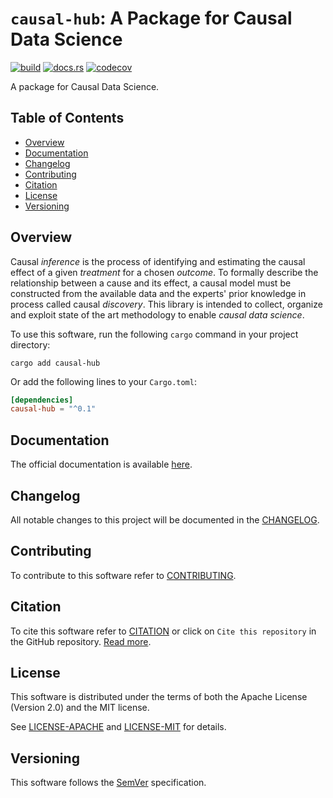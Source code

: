 # `causal-hub`: A Package for Causal Data Science

[![build](https://github.com/AlessioZanga/causal-hub/actions/workflows/build.yml/badge.svg?branch=main)](https://github.com/AlessioZanga/causal-hub/actions/workflows/build.yml)
[![docs.rs](https://img.shields.io/docsrs/causal-hub)](https://docs.rs/causal-hub)
[![codecov](https://codecov.io/gh/AlessioZanga/causal-hub/branch/main/graph/badge.svg?token=n1VZoqizYC)](https://codecov.io/gh/AlessioZanga/causal-hub)

A package for Causal Data Science.

## Table of Contents

- [Overview](#overview)
- [Documentation](#documentation)
- [Changelog](#changelog)
- [Contributing](#contributing)
- [Citation](#citation)
- [License](#license)
- [Versioning](#versioning)

## Overview

Causal _inference_ is the process of identifying and estimating the causal effect of a given _treatment_ for a chosen _outcome_. To formally describe the relationship between a cause and its effect, a causal model must be constructed from the available data and the experts' prior knowledge in process called causal _discovery_. This library is intended to collect, organize and exploit state of the art methodology to enable _causal data science_.

To use this software, run the following `cargo` command in your project directory:

    cargo add causal-hub

Or add the following lines to your `Cargo.toml`:

```toml
[dependencies]
causal-hub = "^0.1"
```

## Documentation

The official documentation is available [here](https://docs.rs/causal-hub).

## Changelog

All notable changes to this project will be documented in the [CHANGELOG](./CHANGELOG.md).

## Contributing

To contribute to this software refer to [CONTRIBUTING](./CONTRIBUTING.md).

## Citation

To cite this software refer to [CITATION](./CITATION.cff) or click on `Cite this repository` in the GitHub repository. [Read more](https://citation-file-format.github.io).

## License

This software is distributed under the terms of both the Apache License (Version 2.0) and the MIT license.

See [LICENSE-APACHE](./LICENSE-APACHE) and [LICENSE-MIT](./LICENSE-MIT) for details.

## Versioning

This software follows the [SemVer](https://semver.org/spec/v2.0.0.html) specification.
